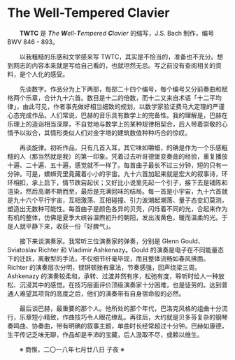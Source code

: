 # The Well-Tempered Clavier

&emsp;&emsp;**TWTC** 是 _**T**he **W**ell-**T**empered **C**lavier_ 的缩写，J.S. Bach 制作，编号 BWV 846 - 893。

&emsp;&emsp;以我粗糙的乐感和文学感来写 TWTC，其实是不恰当的，准备也不充分。想到网志的内容本来就是写给自己看的，也就坦然无忌。写之前没有查阅相关的资料，是个人化的感受。

&emsp;&emsp;先谈数字。作品分为上下两部，每部二十四个编号，每个编号又分前奏曲和赋格两个乐章，合计九十六首。数目是十二的倍数，而十二又来自术语「十二平均律」，由此可见，作者事先做好相当细致的规划，以数学家验证费马大定理的严谨心态完成作品。人们常说，巴赫的音乐具有数学上的完备性。我的理解是，巴赫在乐理上的造诣相当深厚，不自觉地与数学上的某种规律相契合，后人带着崇敬的心情予以拟合，其情形类似人们对金字塔的建筑数值种种巧合的惊叹。

&emsp;&emsp;再谈旋律。初听作品，只有几首入耳，其它味如嚼蜡，的确是作为一个乐感粗糙的人（那当然就是我）的第一印象。凭着过去听哥德堡变奏曲的经验，重复播放十遍、二十遍、五十遍，感觉就不一样了。每首曲子最长不过三分钟，短的只有一分钟。可是，螺蛳壳里竟藏着小小的宇宙。九十六首加起来就是宏大的叙事诗，环环相扣，承上启下，情节跌宕起伏；又好比小说里先起一个引子，接下去是铺陈和渲染，然后高潮不期而至，最后是充满回味的结局。每一首是小宇宙，九十六首就是九十六个平行宇宙，互相激荡、互相碰撞、引力波潮起潮落、量子态变幻莫测，塑造出无数种可能性。每首曲子是颜色各异的贝壳，闪烁着不同的光，合起来作为有机的整体，仿佛是夏季大峡谷温煦初升的朝阳，发出浅黄色，暖而温柔的光。于是人就平静下来，收获一份「好脾气」。

&emsp;&emsp;接下来谈演奏家。我常听三位演奏家的弹奏，分别是 Glenn Gould、Sviatoslav Richter 和 Vladimir Ashkenazy。Gould 的演奏是电子在不同能量态下的迁跃，离散型的手法，不仅细节纤毫毕现，而且整体流畅如春风拂面。Richter 的演奏层次分明，铿锵顿挫有章法，节奏感强，回声绕梁三周。Ashkenazy 的演奏较柔和，承转、过渡井然有序，松弛有度，聆听时给人一种放松、沉浸其中的感觉。在技巧层面评价顶级演奏家十分困难，也是徒劳的。达到普通人难望其项背的高度之后，他们的演奏带有自身宿命般的必然。

&emsp;&emsp;最后谈巴赫，最重要的那个人。他所处的那个年代，巴洛克风格的组曲十分流行，乐章短小精致，作曲技巧令人眼花缭乱。再往后，大约就是贝多芬复杂的钢琴奏鸣曲、协奏曲，带有明确的叙事主题，单曲时长经常超过十分钟。巴赫如康德，生平传记乏味无聊，作品却是丰沛的宝藏，后人汲取不尽，或赖以维生。

&emsp;&emsp;※ 商惟，二〇一八年七月廿八日 子夜 ※